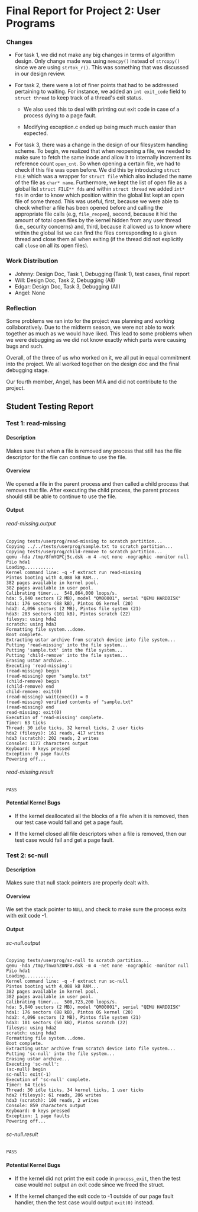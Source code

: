 Final Report for Project 2: User Programs
=========================================

### Changes

- For task 1, we did not make any big changes in terms of algorithm design. Only change made was using `memcpy()` instead of `strcopy()` since we are using `strtok_r()`. This was something that was discussed in our design review.

- For task 2, there were a lot of finer points that had to be addressed pertaining to waiting. For instance, we added an `int exit_code` field to `struct thread` to keep track of a thread's exit status.

	- We also used this to deal with printing out exit code in case of a process dying to a page fault.

	- Modifying exception.c ended up being much much easier than expected.

- For task 3, there was a change in the design of our filesystem handling scheme. To begin, we realized that when reopening a file, we needed to make sure to fetch the same inode and allow it to internally increment its reference count `open_cnt`. So when opening a certain file, we had to check if this file was open before. We did this by introducing `struct FILE` which was a wrapper for `struct file` which also included the name of the file as `char* name`. Furthermore, we kept the list of open file as a global list `struct FILE** fds` and within `struct thread` we added `int* fds` in order to know which position within the global list kept an open file of some thread. This was useful, first, because we were able to check whether a file has been opened before and calling the appropriate file calls (e.g, `file_reopen`), second, because it hid the amount of total open files by the kernel hidden from any user thread (i.e., security concerns) and, third, because it allowed us to know where within the global list we can find the files corresponding to a given thread and close them all when exiting (if the thread did not explicitly call `close` on all its open files).

### Work Distribution

* Johnny: Design Doc, Task 1, Debugging (Task 1), test cases, final report
* Will: Design Doc, Task 2, Debugging (All)
* Edgar: Design Doc, Task 3, Debugging (All)
* Angel: None

### Reflection
Some problems we ran into for the project was planning and working collaboratively. Due to the midterm season, we were not able to work together as much as we would have liked. This lead to some problems when we were debugging as we did not know exactly which parts were causing bugs and such.

Overall, of the three of us who worked on it, we all put in equal commitment into the project. We all worked together on the design doc and the final debugging stage.

Our fourth member, Angel, has been MIA and did not contribute to the project.

## Student Testing Report

### Test 1: read-missing

#### Description
Makes sure that when a file is removed any process that still has the file descriptor for the file can continue to use the file.

#### Overview
We opened a file in the parent process and then called a child process that removes that file. After executing the child process, the parent process should still be able to continue to use the file.

#### Output

###### read-missing.output
```
Copying tests/userprog/read-missing to scratch partition...
Copying ../../tests/userprog/sample.txt to scratch partition...
Copying tests/userprog/child-remove to scratch partition...
qemu -hda /tmp/8fmYQPCj5c.dsk -m 4 -net none -nographic -monitor null
PiLo hda1
Loading...........
Kernel command line: -q -f extract run read-missing
Pintos booting with 4,088 kB RAM...
382 pages available in kernel pool.
382 pages available in user pool.
Calibrating timer...  548,864,000 loops/s.
hda: 5,040 sectors (2 MB), model "QM00001", serial "QEMU HARDDISK"
hda1: 176 sectors (88 kB), Pintos OS kernel (20)
hda2: 4,096 sectors (2 MB), Pintos file system (21)
hda3: 203 sectors (101 kB), Pintos scratch (22)
filesys: using hda2
scratch: using hda3
Formatting file system...done.
Boot complete.
Extracting ustar archive from scratch device into file system...
Putting 'read-missing' into the file system...
Putting 'sample.txt' into the file system...
Putting 'child-remove' into the file system...
Erasing ustar archive...
Executing 'read-missing':
(read-missing) begin
(read-missing) open "sample.txt"
(child-remove) begin
(child-remove) end
child-remove: exit(0)
(read-missing) wait(exec()) = 0
(read-missing) verified contents of "sample.txt"
(read-missing) end
read-missing: exit(0)
Execution of 'read-missing' complete.
Timer: 63 ticks
Thread: 30 idle ticks, 32 kernel ticks, 2 user ticks
hda2 (filesys): 161 reads, 417 writes
hda3 (scratch): 202 reads, 2 writes
Console: 1177 characters output
Keyboard: 0 keys pressed
Exception: 0 page faults
Powering off...
```

###### read-missing.result
```
PASS
```

#### Potential Kernel Bugs
- If the kernel deallocated all the blocks of a file when it is removed, then our test case would fail and get a page fault.

- If the kernel closed all file descriptors when a file is removed, then our test case would fail and get a page fault.
### Test 2: sc-null

#### Description
Makes sure that null stack pointers are properly dealt with.

#### Overview
We set the stack pointer to `NULL` and check to make sure the process exits with exit code -1.

#### Output

###### sc-null.output
```
Copying tests/userprog/sc-null to scratch partition...
qemu -hda /tmp/TnwahZ0NFV.dsk -m 4 -net none -nographic -monitor null
PiLo hda1
Loading...........
Kernel command line: -q -f extract run sc-null
Pintos booting with 4,088 kB RAM...
382 pages available in kernel pool.
382 pages available in user pool.
Calibrating timer...  508,723,200 loops/s.
hda: 5,040 sectors (2 MB), model "QM00001", serial "QEMU HARDDISK"
hda1: 176 sectors (88 kB), Pintos OS kernel (20)
hda2: 4,096 sectors (2 MB), Pintos file system (21)
hda3: 101 sectors (50 kB), Pintos scratch (22)
filesys: using hda2
scratch: using hda3
Formatting file system...done.
Boot complete.
Extracting ustar archive from scratch device into file system...
Putting 'sc-null' into the file system...
Erasing ustar archive...
Executing 'sc-null':
(sc-null) begin
sc-null: exit(-1)
Execution of 'sc-null' complete.
Timer: 64 ticks
Thread: 30 idle ticks, 34 kernel ticks, 1 user ticks
hda2 (filesys): 61 reads, 206 writes
hda3 (scratch): 100 reads, 2 writes
Console: 859 characters output
Keyboard: 0 keys pressed
Exception: 1 page faults
Powering off...
```

###### sc-null.result
```
PASS
```

#### Potential Kernel Bugs
- If the kernel did not print the exit code in `process_exit`, then the test case would not output an exit code since we freed the struct.

- If the kernel changed the exit code to -1 outside of our page fault handler, then the test case would output `exit(0)` instead.
